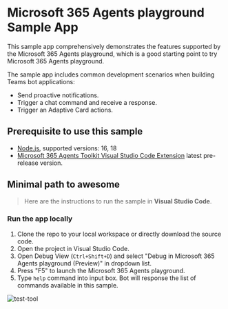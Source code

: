 # Microsoft 365 Agents playground Sample App

This sample app comprehensively demonstrates the features supported by the Microsoft 365 Agents playground, which is a good starting point to try Microsoft 365 Agents playground.

The sample app includes common development scenarios when building Teams bot applications:
* Send proactive notifications.
* Trigger a chat command and receive a response.
* Trigger an Adaptive Card actions.

## Prerequisite to use this sample
- [Node.js](https://nodejs.org/), supported versions: 16, 18
- [Microsoft 365 Agents Toolkit Visual Studio Code Extension](https://aka.ms/teams-toolkit) latest pre-release version.

## Minimal path to awesome
>Here are the instructions to run the sample in **Visual Studio Code**.

### Run the app locally
1. Clone the repo to your local workspace or directly download the source code.
1. Open the project in Visual Studio Code.
1. Open Debug View (`Ctrl+Shift+D`) and select "Debug in Microsoft 365 Agents playground (Preview)" in dropdown list.
1. Press "F5" to launch the Microsoft 365 Agents playground.
1. Type `help` command into input box. Bot will response the list of commands available in this sample.

![test-tool](https://aka.ms/emulator-hero-image)